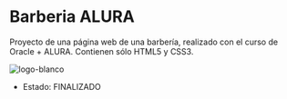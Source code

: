 <h1> Barberia ALURA </h1>

Proyecto de una página web de una barbería, realizado con el curso de Oracle + ALURA. 
Contienen sólo HTML5 y CSS3.

![logo-blanco](https://github.com/JenniArabel/Barberia-Alura/assets/119452050/c022863e-ef78-4aab-883b-596c1b6a58e1)

- Estado: FINALIZADO